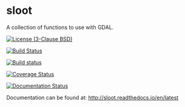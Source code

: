 # sloot
A collection of functions to use with GDAL.

[![License (3-Clause BSD)](https://img.shields.io/badge/license-BSD%203--Clause-yellow.svg)](https://github.com/snowman2/sloot/blob/master/LICENSE)

[![Build Status](https://travis-ci.org/snowman2/sloot.svg)](https://travis-ci.org/snowman2/sloot)

[![Build status](https://ci.appveyor.com/api/projects/status/001su85y12l9m78o?svg=true)](https://ci.appveyor.com/project/snowman2/sloot)

[![Coverage Status](https://coveralls.io/repos/github/snowman2/sloot/badge.svg?branch=master)](https://coveralls.io/github/snowman2/sloot?branch=master)

[![Documentation Status](http://readthedocs.org/projects/sloot/badge/?version=latest)](http://sloot.readthedocs.io/en/latest/?badge=latest)

Documentation can be found at: http://sloot.readthedocs.io/en/latest
